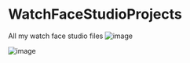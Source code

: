 # WatchFaceStudioProjects
All my watch face studio files
![image](https://github.com/JulienDeveaux/WatchFaceStudioProjects/assets/73243388/7f2174dc-cb7e-44fc-ac40-99773b99cdad)

![image](https://github.com/JulienDeveaux/WatchFaceStudioProjects/assets/73243388/cb0110e7-d746-48ef-ac92-175df120f85a)
